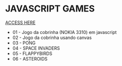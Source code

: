 # JAVASCRIPT GAMES
<p><a href="https://renanrodriguesrecife.github.io/JAVA-SCRIPT_GAMES/">ACCESS HERE</a></p>

<ul>
<li>01 - Jogo da cobrinha (NOKIA 3310) em javascript</li>
<li>02 - Jogo da cobrinha usando canvas</li>
<li>03 - PONG</li>
<li>04 - SPACE INVADERS</li>
<li>05 - FLAPPYBIRDS</li>
<li>06 - ASTEROIDS</li>
</ul>



<!--
- tic tac toe
- tetris

- pac man
- mario
- zelda
- outrun
- doom
--!>

